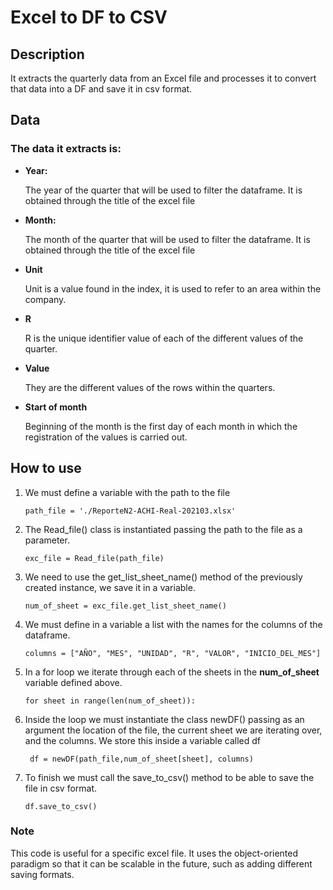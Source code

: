 <h1>Excel to DF to CSV</h1>

<h2>Description</h2>

<p>It extracts the quarterly data from an Excel file and processes it to convert that data into a DF and save it in csv format.</p>


<h2>Data</h2>

<h3>The data it extracts is:</h3>

<ul>
    <li>
        <strong>Year:</strong>
        <p>
            The year of the quarter that will be used to filter the dataframe. It is obtained through the title of the excel file
        </p>
    </li>
    <li>
        <strong>Month:</strong>
        <p>The month of the quarter that will be used to filter the dataframe. It is obtained through the title of the excel file</p>
    </li>
    <li>
        <strong>Unit</strong>
        <p>Unit is a value found in the index, it is used to refer to an area within the company.</p>
    </li>
    <li>
        <strong>R</strong>
        <p>R is the unique identifier value of each of the different values of the quarter.</p>
    </li>
    <li>
        <strong>Value</strong>
        <p>They are the different values of the rows within the quarters.</p>
    </li>
    <li>
        <strong>Start of month</strong>
        <p>Beginning of the month is the first day of each month in which the registration of the values is carried out.</p>
    </li>
</ul>

<h2>How to use</h2>

<ol>
    <li>
        <p>We must define a variable with the path to the file</p>
        <code>path_file = './ReporteN2-ACHI-Real-202103.xlsx'</code>
    </li>
    <li>
        <p>The Read_file() class is instantiated passing the path to the file as a parameter.</p>
        <code>exc_file = Read_file(path_file)</code>
    </li>
    <li>
        <p>We need to use the get_list_sheet_name() method of the previously created instance, we save it in a variable.</p>
        <code>num_of_sheet = exc_file.get_list_sheet_name()</code>
    </li>
    <li>
        <p>We must define in a variable a list with the names for the columns of the dataframe.</p>
        <code>columns = ["AÑO", "MES", "UNIDAD", "R", "VALOR", "INICIO_DEL_MES"]</code>
    </li>
    <li>
        <p>In a for loop we iterate through each of the sheets in the <strong>num_of_sheet</strong> variable defined above.</p>
        <code>for sheet in range(len(num_of_sheet)):</code>
    </li>
    <li>
        <p>Inside the loop we must instantiate the class
        newDF() passing as an argument the location of the file, the current sheet we are iterating over, and the columns. We store this inside a variable called df</p>
        <code> df = newDF(path_file,num_of_sheet[sheet], columns)</code>
    </li>
    <li>
        <p>To finish we must call the save_to_csv() method to be able to save the file in csv format.</p>
        <code>df.save_to_csv()</code>
    </li>
</ol>



<h3>Note</h3>

<p>This code is useful for a specific excel file. It uses the object-oriented paradigm so that it can be scalable in the future, such as adding different saving formats.</p>
